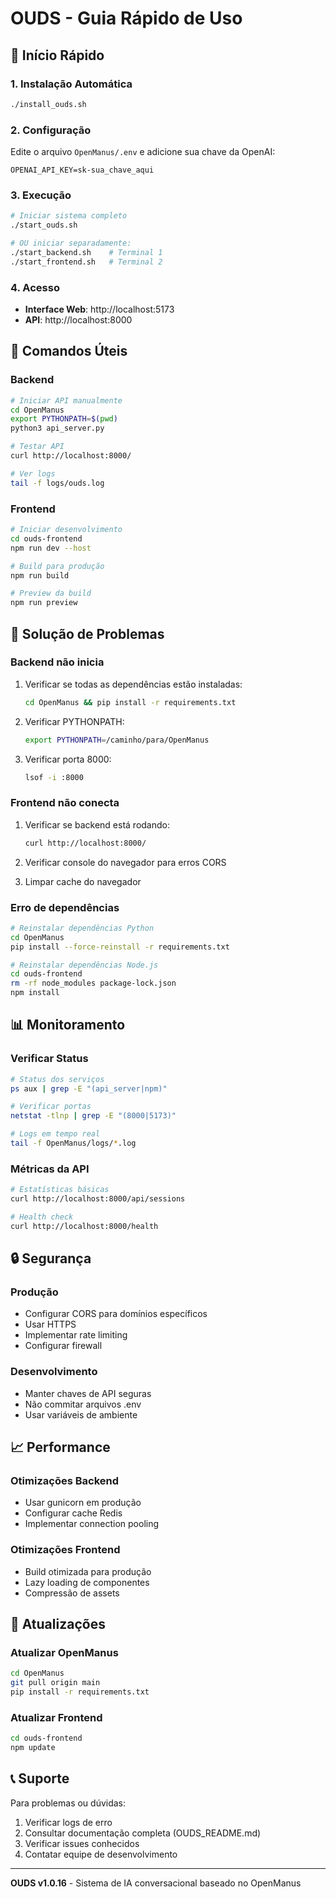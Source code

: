 # OUDS - Guia Rápido de Uso

## 🚀 Início Rápido

### 1. Instalação Automática
```bash
./install_ouds.sh
```

### 2. Configuração
Edite o arquivo `OpenManus/.env` e adicione sua chave da OpenAI:
```env
OPENAI_API_KEY=sk-sua_chave_aqui
```

### 3. Execução
```bash
# Iniciar sistema completo
./start_ouds.sh

# OU iniciar separadamente:
./start_backend.sh    # Terminal 1
./start_frontend.sh   # Terminal 2
```

### 4. Acesso
- **Interface Web**: http://localhost:5173
- **API**: http://localhost:8000

## 🔧 Comandos Úteis

### Backend
```bash
# Iniciar API manualmente
cd OpenManus
export PYTHONPATH=$(pwd)
python3 api_server.py

# Testar API
curl http://localhost:8000/

# Ver logs
tail -f logs/ouds.log
```

### Frontend
```bash
# Iniciar desenvolvimento
cd ouds-frontend
npm run dev --host

# Build para produção
npm run build

# Preview da build
npm run preview
```

## 🐛 Solução de Problemas

### Backend não inicia
1. Verificar se todas as dependências estão instaladas:
   ```bash
   cd OpenManus && pip install -r requirements.txt
   ```

2. Verificar PYTHONPATH:
   ```bash
   export PYTHONPATH=/caminho/para/OpenManus
   ```

3. Verificar porta 8000:
   ```bash
   lsof -i :8000
   ```

### Frontend não conecta
1. Verificar se backend está rodando:
   ```bash
   curl http://localhost:8000/
   ```

2. Verificar console do navegador para erros CORS

3. Limpar cache do navegador

### Erro de dependências
```bash
# Reinstalar dependências Python
cd OpenManus
pip install --force-reinstall -r requirements.txt

# Reinstalar dependências Node.js
cd ouds-frontend
rm -rf node_modules package-lock.json
npm install
```

## 📊 Monitoramento

### Verificar Status
```bash
# Status dos serviços
ps aux | grep -E "(api_server|npm)"

# Verificar portas
netstat -tlnp | grep -E "(8000|5173)"

# Logs em tempo real
tail -f OpenManus/logs/*.log
```

### Métricas da API
```bash
# Estatísticas básicas
curl http://localhost:8000/api/sessions

# Health check
curl http://localhost:8000/health
```

## 🔒 Segurança

### Produção
- Configurar CORS para domínios específicos
- Usar HTTPS
- Implementar rate limiting
- Configurar firewall

### Desenvolvimento
- Manter chaves de API seguras
- Não commitar arquivos .env
- Usar variáveis de ambiente

## 📈 Performance

### Otimizações Backend
- Usar gunicorn em produção
- Configurar cache Redis
- Implementar connection pooling

### Otimizações Frontend
- Build otimizada para produção
- Lazy loading de componentes
- Compressão de assets

## 🔄 Atualizações

### Atualizar OpenManus
```bash
cd OpenManus
git pull origin main
pip install -r requirements.txt
```

### Atualizar Frontend
```bash
cd ouds-frontend
npm update
```

## 📞 Suporte

Para problemas ou dúvidas:
1. Verificar logs de erro
2. Consultar documentação completa (OUDS_README.md)
3. Verificar issues conhecidos
4. Contatar equipe de desenvolvimento

---

**OUDS v1.0.16** - Sistema de IA conversacional baseado no OpenManus


